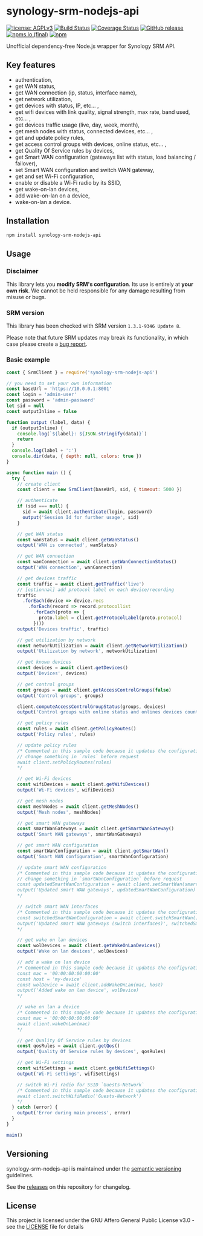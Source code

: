 # synology-srm-nodejs-api

[![license: AGPLv3](https://img.shields.io/badge/license-AGPLv3-blue.svg)](https://www.gnu.org/licenses/agpl-3.0)
[![Build Status](https://img.shields.io/github/actions/workflow/status/nioc/synology-srm-nodejs-api/commit.yml)](https://github.com/nioc/synology-srm-nodejs-api/actions/workflows/commit.yml)
[![Coverage Status](https://coveralls.io/repos/github/nioc/synology-srm-nodejs-api/badge.svg?branch=master)](https://coveralls.io/github/nioc/synology-srm-nodejs-api?branch=master)
[![GitHub release](https://img.shields.io/github/release/nioc/synology-srm-nodejs-api.svg)](https://github.com/nioc/synology-srm-nodejs-api/releases/latest)
[![npms.io (final)](https://img.shields.io/npms-io/final-score/synology-srm-nodejs-api)](https://www.npmjs.com/package/synology-srm-nodejs-api)
[![npm](https://img.shields.io/npm/dt/synology-srm-nodejs-api)](https://www.npmjs.com/package/synology-srm-nodejs-api)

Unofficial dependency-free Node.js wrapper for Synology SRM API.

## Key features
-    authentication,
-    get WAN status,
-    get WAN connection (ip, status, interface name),
-    get network utilization,
-    get devices with status, IP, etc... ,
-    get wifi devices with link quality, signal strength, max rate, band used, etc... ,
-    get devices traffic usage (live, day, week, month),
-    get mesh nodes with status, connected devices, etc... ,
-    get and update policy rules,
-    get access control groups with devices, online status, etc... ,
-    get Quality Of Service rules by devices,
-    get Smart WAN configuration (gateways list with status, load balancing / failover),
-    set Smart WAN configuration and switch WAN gateway,
-    get and set Wi-Fi configuration,
-    enable or disable a Wi-Fi radio by its SSID,
-    get wake-on-lan devices,
-    add wake-on-lan on a device,
-    wake-on-lan a device.

## Installation

``` bash
npm install synology-srm-nodejs-api
```

## Usage

### Disclaimer

This library lets you **modify SRM's configuration**. Its use is entirely at **your own risk**.
We cannot be held responsible for any damage resulting from misuse or bugs.

### SRM version

This library has been checked with SRM version `1.3.1-9346 Update 8`.

Please note that future SRM updates may break its functionality, in which case please create a [bug report](https://github.com/nioc/synology-srm-nodejs-api/issues/new).

### Basic example
```js
const { SrmClient } = require('synology-srm-nodejs-api')

// you need to set your own information
const baseUrl = 'https://10.0.0.1:8001'
const login = 'admin-user'
const password = 'admin-password'
let sid = null
const outputInline = false

function output (label, data) {
  if (outputInline) {
    console.log(`${label}: ${JSON.stringify(data)}`)
    return
  }
  console.log(label + ':')
  console.dir(data, { depth: null, colors: true })
}

async function main () {
  try {
    // create client
    const client = new SrmClient(baseUrl, sid, { timeout: 5000 })

    // authenticate
    if (sid === null) {
      sid = await client.authenticate(login, password)
      output('Session Id for further usage', sid)
    }

    // get WAN status
    const wanStatus = await client.getWanStatus()
    output('WAN is connected', wanStatus)

    // get WAN connection
    const wanConnection = await client.getWanConnectionStatus()
    output('WAN connection', wanConnection)

    // get devices traffic
    const traffic = await client.getTraffic('live')
    // [optionnal] add protocol label on each device/recording
    traffic
      .forEach(device => device.recs
        .forEach(record => record.protocollist
          .forEach(proto => {
            proto.label = client.getProtocolLabel(proto.protocol)
          })))
    output('Devices traffic', traffic)

    // get utilization by network
    const networkUtilization = await client.getNetworkUtilization()
    output('Utilization by network', networkUtilization)

    // get known devices
    const devices = await client.getDevices()
    output('Devices', devices)

    // get control groups
    const groups = await client.getAccessControlGroups(false)
    output('Control groups', groups)

    client.computeAccessControlGroupStatus(groups, devices)
    output('Control groups with online status and onlines devices count', groups)

    // get policy rules
    const rules = await client.getPolicyRoutes()
    output('Policy rules', rules)

    // update policy rules
    /* Commented in this sample code because it updates the configuration
    // change something in `rules` before request
    await client.setPolicyRoutes(rules)
    */

    // get Wi-Fi devices
    const wifiDevices = await client.getWifiDevices()
    output('Wi-Fi devices', wifiDevices)

    // get mesh nodes
    const meshNodes = await client.getMeshNodes()
    output('Mesh nodes', meshNodes)

    // get smart WAN gateways
    const smartWanGateways = await client.getSmartWanGateway()
    output('Smart WAN gateways', smartWanGateways)

    // get smart WAN configuration
    const smartWanConfiguration = await client.getSmartWan()
    output('Smart WAN configuration', smartWanConfiguration)

    // update smart WAN configuration
    /* Commented in this sample code because it updates the configuration
    // change something in `smartWanConfiguration` before request
    const updatedSmartWanConfiguration = await client.setSmartWan(smartWanConfiguration)
    output('Updated smart WAN gateways', updatedSmartWanConfiguration)
    */

    // switch smart WAN interfaces
    /* Commented in this sample code because it updates the configuration
    const switchedSmartWanConfiguration = await client.switchSmartWan()
    output('Updated smart WAN gateways (switch interfaces)', switchedSmartWanConfiguration)
    */

    // get wake on lan devices
    const wolDevices = await client.getWakeOnLanDevices()
    output('Wake on lan devices', wolDevices)

    // add a wake on lan device
    /* Commented in this sample code because it updates the configuration
    const mac = '00:00:00:00:00:00'
    const host = 'my-device'
    const wolDevice = await client.addWakeOnLan(mac, host)
    output('Added wake on lan device', wolDevice)
    */

    // wake on lan a device
    /* Commented in this sample code because it updates the configuration
    const mac = '00:00:00:00:00:00'
    await client.wakeOnLan(mac)
    */

    // get Quality Of Service rules by devices
    const qosRules = await client.getQos()
    output('Quality Of Service rules by devices', qosRules)

    // get Wi-Fi settings
    const wifiSettings = await client.getWifiSettings()
    output('Wi-Fi settings', wifiSettings)

    // switch Wi-Fi radio for SSID `Guests-Network`
    /* Commented in this sample code because it updates the configuration
    await client.switchWifiRadio('Guests-Network')
    */
  } catch (error) {
    output('Error during main process', error)
  }
}

main()
```

## Versioning

synology-srm-nodejs-api is maintained under the [semantic versioning](https://semver.org/) guidelines.

See the [releases](https://github.com/nioc/synology-srm-nodejs-api/releases) on this repository for changelog.

## License

This project is licensed under the GNU Affero General Public License v3.0 - see the [LICENSE](LICENSE.md) file for details
